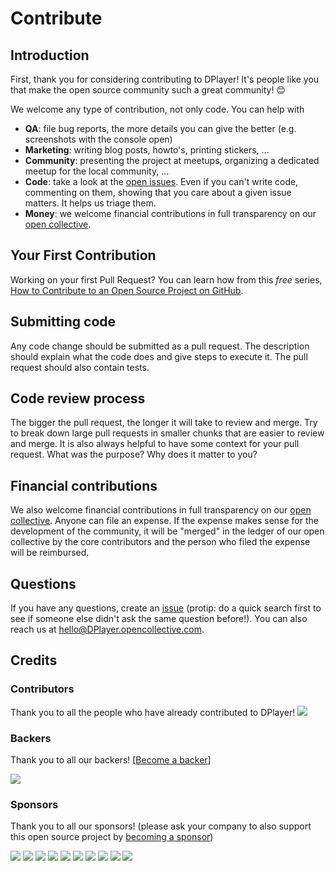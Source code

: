 # Contribute

## Introduction

First, thank you for considering contributing to DPlayer! It's people like you that make the open source community such a great community! 😊

We welcome any type of contribution, not only code. You can help with 
- **QA**: file bug reports, the more details you can give the better (e.g. screenshots with the console open)
- **Marketing**: writing blog posts, howto's, printing stickers, ...
- **Community**: presenting the project at meetups, organizing a dedicated meetup for the local community, ...
- **Code**: take a look at the [open issues](issues). Even if you can't write code, commenting on them, showing that you care about a given issue matters. It helps us triage them.
- **Money**: we welcome financial contributions in full transparency on our [open collective](https://opencollective.com/DPlayer).

## Your First Contribution

Working on your first Pull Request? You can learn how from this *free* series, [How to Contribute to an Open Source Project on GitHub](https://egghead.io/series/how-to-contribute-to-an-open-source-project-on-github).

## Submitting code

Any code change should be submitted as a pull request. The description should explain what the code does and give steps to execute it. The pull request should also contain tests.

## Code review process

The bigger the pull request, the longer it will take to review and merge. Try to break down large pull requests in smaller chunks that are easier to review and merge.
It is also always helpful to have some context for your pull request. What was the purpose? Why does it matter to you?

## Financial contributions

We also welcome financial contributions in full transparency on our [open collective](https://opencollective.com/DPlayer).
Anyone can file an expense. If the expense makes sense for the development of the community, it will be "merged" in the ledger of our open collective by the core contributors and the person who filed the expense will be reimbursed.

## Questions

If you have any questions, create an [issue](issue) (protip: do a quick search first to see if someone else didn't ask the same question before!).
You can also reach us at hello@DPlayer.opencollective.com.

## Credits

### Contributors

Thank you to all the people who have already contributed to DPlayer!
<a href="graphs/contributors"><img src="https://opencollective.com/DPlayer/contributors.svg?width=890" /></a>


### Backers

Thank you to all our backers! [[Become a backer](https://opencollective.com/DPlayer#backer)]

<a href="https://opencollective.com/DPlayer#backers" target="_blank"><img src="https://opencollective.com/DPlayer/backers.svg?width=890"></a>


### Sponsors

Thank you to all our sponsors! (please ask your company to also support this open source project by [becoming a sponsor](https://opencollective.com/DPlayer#sponsor))

<a href="https://opencollective.com/DPlayer/sponsor/0/website" target="_blank"><img src="https://opencollective.com/DPlayer/sponsor/0/avatar.svg"></a>
<a href="https://opencollective.com/DPlayer/sponsor/1/website" target="_blank"><img src="https://opencollective.com/DPlayer/sponsor/1/avatar.svg"></a>
<a href="https://opencollective.com/DPlayer/sponsor/2/website" target="_blank"><img src="https://opencollective.com/DPlayer/sponsor/2/avatar.svg"></a>
<a href="https://opencollective.com/DPlayer/sponsor/3/website" target="_blank"><img src="https://opencollective.com/DPlayer/sponsor/3/avatar.svg"></a>
<a href="https://opencollective.com/DPlayer/sponsor/4/website" target="_blank"><img src="https://opencollective.com/DPlayer/sponsor/4/avatar.svg"></a>
<a href="https://opencollective.com/DPlayer/sponsor/5/website" target="_blank"><img src="https://opencollective.com/DPlayer/sponsor/5/avatar.svg"></a>
<a href="https://opencollective.com/DPlayer/sponsor/6/website" target="_blank"><img src="https://opencollective.com/DPlayer/sponsor/6/avatar.svg"></a>
<a href="https://opencollective.com/DPlayer/sponsor/7/website" target="_blank"><img src="https://opencollective.com/DPlayer/sponsor/7/avatar.svg"></a>
<a href="https://opencollective.com/DPlayer/sponsor/8/website" target="_blank"><img src="https://opencollective.com/DPlayer/sponsor/8/avatar.svg"></a>
<a href="https://opencollective.com/DPlayer/sponsor/9/website" target="_blank"><img src="https://opencollective.com/DPlayer/sponsor/9/avatar.svg"></a>

<!-- This `CONTRIBUTING.md` is based on @nayafia's template https://github.com/nayafia/contributing-template -->